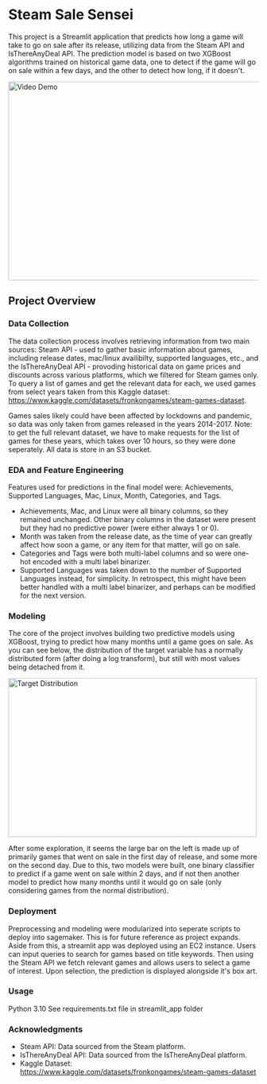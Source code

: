 # Steam Sale Sensei

This project is a Streamlit application that predicts how long a game will take to go on sale after its release, utilizing data from the Steam API and IsThereAnyDeal API. The prediction model is based on two XGBoost algorithms trained on historical game data, one to detect if the game will go on sale within a few days, and the other to detect how long, if it doesn't.



<img src="steamsales_video_demo.gif" alt="Video Demo" width="700" height="400">

## Project Overview

### Data Collection

The data collection process involves retrieving information from two main sources: Steam API - used to gather basic information about games, including release dates, mac/linux availibilty, supported languages, etc., and the IsThereAnyDeal API - provoding historical data on game prices and discounts across various platforms, which we filtered for Steam games only. To query a list of games and get the relevant data for each, we used games from select years taken from this Kaggle dataset: https://www.kaggle.com/datasets/fronkongames/steam-games-dataset.

Games sales likely could have been affected by lockdowns and pandemic, so data was only taken from games released in the years 2014-2017. Note: to get the full relevant dataset, we have to make requests for the list of games for these years, which takes over 10 hours, so they were done seperately. All data is store in an S3 bucket. 

### EDA and Feature Engineering

Features used for predictions in the final model were: Achievements, Supported Languages, Mac, Linux, Month, Categories, and Tags.

 - Achievements, Mac, and Linux were all binary columns, so they remained unchanged. Other binary columns in the dataset were present but they had no predictive power (were either always 1 or 0).
 - Month was taken from the release date, as the time of year can greatly affect how soon a game, or any item for that matter, will go on sale.
 - Categories and Tags were both multi-label columns and so were one-hot encoded with a multi label binarizer.
 - Supported Languages was taken down to the number of Supported Languages instead, for simplicity. In retrospect, this might have been better handled with a multi label binarizer, and perhaps can be modified for the next version.


### Modeling

The core of the project involves building two predictive models using XGBoost, trying to predict how many months until a game goes on sale. As you can see below, the distribution of the target variable has a normally distributed form (after doing a log transform), but still with most values being detached from it.

<img src="images/SteamSalesMonthsDistribution.jpg" alt="Target Distribution" width="500" height="320">

After some exploration, it seems the large bar on the left is made up of primarily games that went on sale in the first day of release, and some more on the second day. Due to this, two models were built, one binary classifier to predict if a game went on sale within 2 days, and if not then another model to predict how many months until it would go on sale (only considering games from the normal distribution).


### Deployment

Preprocessing and modeling were modularized into seperate scripts to deploy into sagemaker. This is for future reference as project expands. Aside from this, a streamlit app was deployed using an EC2 instance. Users can input queries to search for games based on title keywords. Then using the Steam API we fetch relevant games and allows users to select a game of interest. Upon selection, the prediction is displayed alongside it's box art.

### Usage
Python 3.10
See requirements.txt file in streamlit_app folder

### Acknowledgments
 - Steam API: Data sourced from the Steam platform.
 - IsThereAnyDeal API: Data sourced from the IsThereAnyDeal platform.
 - Kaggle Dataset: https://www.kaggle.com/datasets/fronkongames/steam-games-dataset

